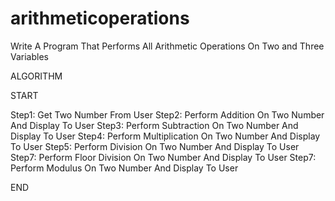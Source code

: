 # arithmeticoperations
Write A Program That Performs All Arithmetic Operations On Two and Three Variables 

ALGORITHM

START

Step1: Get Two Number From User
Step2: Perform Addition On Two Number And Display To User
Step3: Perform Subtraction On Two Number And Display To User
Step4: Perform Multiplication On Two Number And Display To User
Step5: Perform Division On Two Number And Display To User
Step7: Perform Floor Division On Two Number And Display To User
Step7: Perform Modulus On Two Number And Display To User

END
